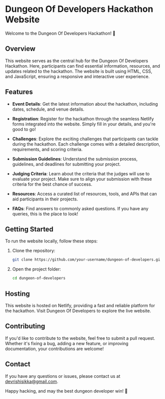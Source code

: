 # Dungeon Of Developers Hackathon Website

Welcome to the Dungeon Of Developers Hackathon! 🚀

## Overview

This website serves as the central hub for the Dungeon Of Developers Hackathon. Here, participants can find essential information, resources, and updates related to the hackathon. The website is built using HTML, CSS, and JavaScript, ensuring a responsive and interactive user experience.

## Features

- **Event Details**: Get the latest information about the hackathon, including dates, schedule, and venue details.

- **Registration**: Register for the hackathon through the seamless Netlify forms integrated into the website. Simply fill in your details, and you're good to go!

- **Challenges**: Explore the exciting challenges that participants can tackle during the hackathon. Each challenge comes with a detailed description, requirements, and scoring criteria.

- **Submission Guidelines**: Understand the submission process, guidelines, and deadlines for submitting your project.

- **Judging Criteria**: Learn about the criteria that the judges will use to evaluate your project. Make sure to align your submission with these criteria for the best chance of success.

- **Resources**: Access a curated list of resources, tools, and APIs that can aid participants in their projects.

- **FAQs**: Find answers to commonly asked questions. If you have any queries, this is the place to look!

## Getting Started

To run the website locally, follow these steps:

1. Clone the repository:
   ```bash
   git clone https://github.com/your-username/dungeon-of-developers.git

2. Open the project folder:
   ```bash
   cd dungeon-of-developers

## Hosting
This website is hosted on Netlify, providing a fast and reliable platform for the hackathon. Visit Dungeon Of Developers to explore the live website.

## Contributing
If you'd like to contribute to the website, feel free to submit a pull request. Whether it's fixing a bug, adding a new feature, or improving documentation, your contributions are welcome!

## Contact
If you have any questions or issues, please contact us at devrishisikka@gmail.com.

Happy hacking, and may the best dungeon developer win! 🎉


